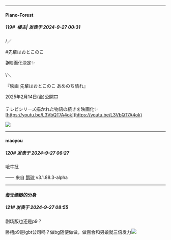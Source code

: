﻿
*****

####  Piano-Forest  
##### 119#         楼主| 发表于 2024-9-27 00:31

/／

#先輩はおとこのこ

🎬映画化決定✨

\＼

『映画 先輩はおとこのこ あめのち晴れ』 

2025年2月14日(金)公開🎞

テレビシリーズ描かれた物語の続きを映画化✨
[https://youtu.be/L3VbQT7A4ok](https://youtu.be/L3VbQT7A4ok)

<img src="https://p.sda1.dev/19/d51af2ce30c45ae6bde570970b304f87/20240927_003007.jpg" referrerpolicy="no-referrer">


*****

####  maoyou  
##### 120#       发表于 2024-9-27 06:27

哦牛批

—— 来自 [鹅球](https://www.pgyer.com/xfPejhuq) v3.1.88.3-alpha


*****

####  虚无缥缈的分身  
##### 121#       发表于 2024-9-27 08:55

剧场版也还是p9？

卧槽p9是lgbt公司吗？做bg随便做做，做百合和男娘就三倍发力<img src="https://static.saraba1st.com/image/smiley/face2017/112.png" referrerpolicy="no-referrer">


